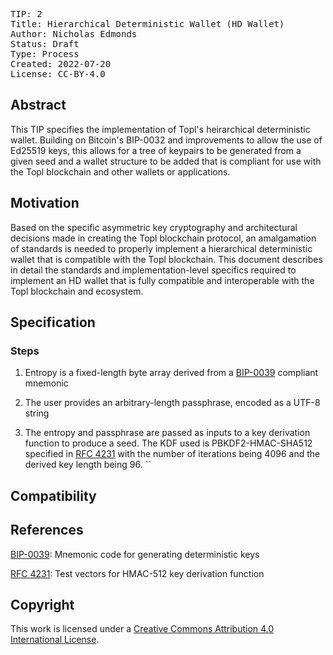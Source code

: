 <pre>
TIP: 2
Title: Hierarchical Deterministic Wallet (HD Wallet)
Author: Nicholas Edmonds 
Status: Draft
Type: Process
Created: 2022-07-20
License: CC-BY-4.0
</pre>

## Abstract

This TIP specifies the implementation of Topl's heirarchical deterministic wallet. Building on Bitcoin's BIP-0032 and improvements to allow the use of Ed25519 keys, this allows for a tree of keypairs to be generated from a given seed and a wallet structure to be added that is compliant for use with the Topl blockchain and other wallets or applications.

## Motivation

Based on the specific asymmetric key cryptography and architectural decisions made in creating the Topl blockchain protocol, an amalgamation of standards is needed to properly implement a hierarchical deterministic wallet that is compatible with the Topl blockchain. This document describes in detail the standards and implementation-level specifics required to implement an HD wallet that is fully compatible and interoperable with the Topl blockchain and ecosystem.

## Specification

### Steps
1. Entropy is a fixed-length byte array derived from a [BIP-0039] compliant mnemonic

2. The user provides an arbitrary-length passphrase, encoded as a UTF-8 string

3. The entropy and passphrase are passed as inputs to a key derivation function to produce a seed. The KDF used is PBKDF2-HMAC-SHA512 specified in [RFC 4231] with the number of iterations being 4096 and the derived key length being 96.
``

## Compatibility

## References

[BIP-0039]: Mnemonic code for generating deterministic keys

[BIP-0039]: https://github.com/bitcoin/bips/blob/master/bip-0039.mediawiki


[RFC 4231]: Test vectors for HMAC-512 key derivation function

[RFC 4231]: https://datatracker.ietf.org/doc/html/rfc4231

## Copyright

This work is licensed under a
[Creative Commons Attribution 4.0 International License][cc-by].

[cc-by]: https://creativecommons.org/licenses/by/4.0/

